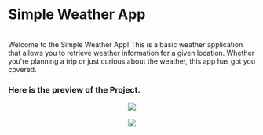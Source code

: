 <h1>Simple Weather App</h1>
<br>
Welcome to the Simple Weather App! This is a basic weather application that allows you to retrieve weather information for a given location. Whether you're planning a trip or just curious about the weather, this app has got you covered.

<h3>Here is the preview of the Project.

<p align="center">
    <img src="https://github.com/SandipGyawali/basic_project/assets/66510112/bc345b9c-3c68-4522-ab94-c98573e4605d">
</p>

<p align="center">
    <img src="https://github.com/SandipGyawali/basic_project/assets/66510112/8b33de5b-1b40-441f-9344-4edde8bdc512">
</p>
